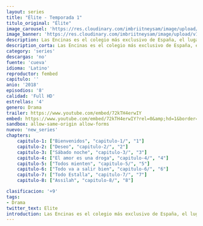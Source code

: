 ```yaml
---
layout: series
title: "Élite - Temporada 1"
titulo_original: "Élite"
image_carousel: 'https://res.cloudinary.com/imbriitneysam/image/upload/v1546279805/elite-poster-min.jpg'
image_banner: 'https://res.cloudinary.com/imbriitneysam/image/upload/v1546279806/elite-banner-min.jpg'
description: Las Encinas es el colegio más exclusivo de España, el lugar donde estudian los hijos de la élite y donde acaban de ser admitidos tres jóvenes de clase baja, procedentes de un colegio público en ruinas.
description_corta: Las Encinas es el colegio más exclusivo de España, el lugar donde estudian los hijos de la élite y donde acaban de ser admitidos tres jóvenes de clase baja, procedentes de un colegio público en ruinas.
category: 'series'
descargas: 'no'
fuente: 'cueva'
idioma: 'Latino'
reproductor: fembed
capitulo: ''
anio: '2018'
episodios: '8'
calidad: 'Full HD'
estrellas: '4'
genero: Drama
trailer: https://www.youtube.com/embed/72kTH4erwIY
embed: https://www.youtube.com/embed/72kTH4erwIY?rel=0&amp;hd=1&border=0&wmode=opaque&enablejsapi=1&modestbranding=1&controls=1&showinfo=1
sandbox: allow-same-origin allow-forms 
nuevo: 'new_series'
chapters:
    capitulo-1: ["Bienvenidos", "capitulo-1/", "1"]
    capitulo-2: ["Deseo", "capitulo-2/", "2"]
    capitulo-3: ["Sábado noche", "capitulo-3/", "3"]
    capitulo-4: ["El amor es una droga", "capitulo-4/", "4"]
    capitulo-5: ["Todos mienten", "capitulo-5/", "5"]
    capitulo-6: ["Todo va a salir bien", "capitulo-6/", "6"]
    capitulo-7: ["Todo Estalla", "capitulo-7/", "7"]
    capitulo-8: ["Assilah", "capitulo-8/", "8"]

clasificacion: '+9'
tags:
- Drama
twitter_text: Elite
introduction: Las Encinas es el colegio más exclusivo de España, el lugar donde estudian los hijos de la élite y donde acaban de ser admitidos tres jóvenes de clase baja, procedentes de un colegio público en ruinas.
---
```












